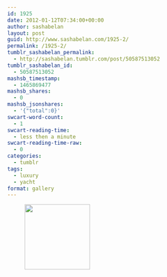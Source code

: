 ```yaml
---
id: 1925
date: 2012-01-12T07:34:00+00:00
author: sashabelan
layout: post
guid: http://www.sashabelan.com/1925-2/
permalink: /1925-2/
tumblr_sashabelan_permalink:
  - http://sashabelan.tumblr.com/post/50587513052
tumblr_sashabelan_id:
  - 50587513052
mashsb_timestamp:
  - 1465869477
mashsb_shares:
  - 0
mashsb_jsonshares:
  - '{"total":0}'
swcart-word-count:
  - 1
swcart-reading-time:
  - less then a minute
swcart-reading-time-raw:
  - 0
categories:
  - tumblr
tags:
  - luxury
  - yacht
format: gallery
---
```

<div id='gallery-135' class='gallery galleryid-1925 gallery-columns-3 gallery-size-thumbnail'>
  <figure class='gallery-item'> 
  
  <div class='gallery-icon landscape'>
    <a href='http://www.sashabelan.ru/1925-2/attachment/1926/'><img width="150" height="150" src="http://www.sashabelan.ru/wp-content/uploads/2012/01/tumblr_mmwjzwPmfA1qarj97o1_500-150x150.jpg" class="attachment-thumbnail size-thumbnail" alt="" /></a>
  </div></figure>
</div>